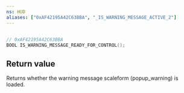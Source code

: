 ```yaml
---
ns: HUD
aliases: ["0xAF42195A42C63BBA", "_IS_WARNING_MESSAGE_ACTIVE_2"]
---
```

## 

```c
// 0xAF42195A42C63BBA
BOOL IS_WARNING_MESSAGE_READY_FOR_CONTROL();
```

## Return value
Returns whether the warning message scaleform (popup_warning) is loaded.